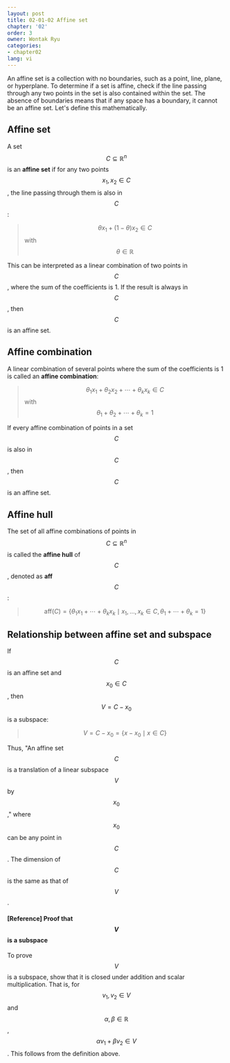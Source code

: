 ```yaml
---
layout: post
title: 02-01-02 Affine set
chapter: '02'
order: 3
owner: Wontak Ryu
categories:
- chapter02
lang: vi
---
```


An affine set is a collection with no boundaries, such as a point, line, plane, or hyperplane. To determine if a set is affine, check if the line passing through any two points in the set is also contained within the set. The absence of boundaries means that if any space has a boundary, it cannot be an affine set. Let's define this mathematically.

## Affine set

A set $$C \subseteq \mathbb{R}^n$$ is an **affine set** if for any two points $$x_1, x_2 \in C$$, the line passing through them is also in $$C$$:
> $$\theta x_1 + (1-\theta)x_2 \in C$$ with $$\theta \in \mathbb{R}$$

This can be interpreted as a linear combination of two points in $$C$$, where the sum of the coefficients is 1. If the result is always in $$C$$, then $$C$$ is an affine set.

## Affine combination

A linear combination of several points where the sum of the coefficients is 1 is called an **affine combination**:
> $$\theta_1 x_1 + \theta_2 x_2 + \cdots + \theta_k x_k \in C$$ with $$\theta_1 + \theta_2 + \cdots + \theta_k = 1$$

If every affine combination of points in a set $$C$$ is also in $$C$$, then $$C$$ is an affine set.

## Affine hull

The set of all affine combinations of points in $$C \subseteq \mathbb{R}^n$$ is called the **affine hull** of $$C$$, denoted as **aff** $$C$$:
> $$ \text{aff} (C) = \{ \theta_1 x_1 + \cdots + \theta_k x_k \mid x_1, ..., x_k \in C, \theta_1 + \cdots + \theta_k = 1 \} $$

## Relationship between affine set and subspace

If $$C$$ is an affine set and $$x_0 \in C$$, then $$V = C - x_0$$ is a subspace:
> $$V = C - x_0 =  \{ x - x_0 \mid x \in C \}$$

Thus, "An affine set $$C$$ is a translation of a linear subspace $$V$$ by $$x_0$$," where $$x_0$$ can be any point in $$C$$. The dimension of $$C$$ is the same as that of $$V$$.

#### [Reference] Proof that $$V$$ is a subspace

To prove $$V$$ is a subspace, show that it is closed under addition and scalar multiplication. That is, for $$v_1, v_2 \in V$$ and $$\alpha, \beta \in \mathbb{R}$$, $$\alpha v_1 + \beta v_2 \in V$$. This follows from the definition above.

